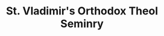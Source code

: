 ---
layout: repo
title: "St. Vladimir's Orthodox Theol Seminry"
id: 23656
permalink: repos/23656/
---
